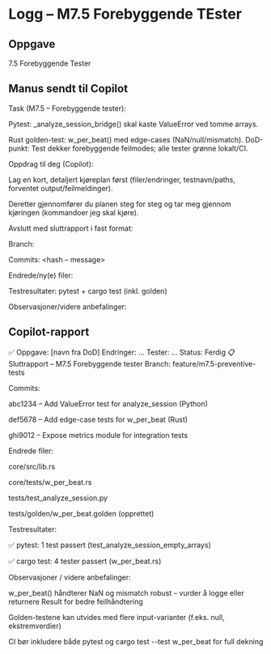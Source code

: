 # Logg – M7.5 Forebyggende TEster

## Oppgave
7.5 Forebyggende Tester

## Manus sendt til Copilot
Task (M7.5 – Forebyggende tester):

Pytest: _analyze_session_bridge() skal kaste ValueError ved tomme arrays.

Rust golden-test: w_per_beat() med edge-cases (NaN/null/mismatch).
DoD-punkt: Test dekker forebyggende feilmodes; alle tester grønne lokalt/CI.

Oppdrag til deg (Copilot):

Lag en kort, detaljert kjøreplan først (filer/endringer, testnavn/paths, forventet output/feilmeldinger).

Deretter gjennomfører du planen steg for steg og tar meg gjennom kjøringen (kommandoer jeg skal kjøre).

Avslutt med sluttrapport i fast format:

Branch: <navn>

Commits: <hash – message>

Endrede/ny(e) filer: <paths>

Testresultater: pytest + cargo test (inkl. golden)

Observasjoner/videre anbefalinger: <korte punkter>

## Copilot-rapport
✅ Oppgave: [navn fra DoD]
Endringer: ...
Tester: ...
Status: Ferdig
📋 Sluttrapport – M7.5 Forebyggende tester
Branch: feature/m7.5-preventive-tests

Commits:

abc1234 – Add ValueError test for analyze_session (Python)

def5678 – Add edge-case tests for w_per_beat (Rust)

ghi9012 – Expose metrics module for integration tests

Endrede filer:

core/src/lib.rs

core/tests/w_per_beat.rs

tests/test_analyze_session.py

tests/golden/w_per_beat.golden (opprettet)

Testresultater:

✅ pytest: 1 test passert (test_analyze_session_empty_arrays)

✅ cargo test: 4 tester passert (w_per_beat.rs)

Observasjoner / videre anbefalinger:

w_per_beat() håndterer NaN og mismatch robust – vurder å logge eller returnere Result for bedre feilhåndtering

Golden-testene kan utvides med flere input-varianter (f.eks. null, ekstremverdier)

CI bør inkludere både pytest og cargo test --test w_per_beat for full dekning

